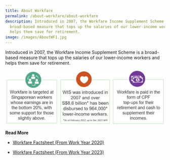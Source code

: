```yaml
---
title: About Workfare
permalink: /about-workfare/about-workfare
description: Introduced in 2007, the Workfare Income Supplement Scheme is a
  broad-based measure that tops up the salaries of our lower-income workers and
  helps them save for retirement.
image: /images/AboutWF1.jpg
---
```

Introduced in 2007, the Workfare Income Supplement Scheme is a broad-based measure that tops up the salaries of our lower-income workers and helps them save for retirement.

![WF](/images/About%20Workfare/AboutWF2.png)

**Read More**

* [Workfare Factsheet (From Work Year 2020)](/files/Workfare%20Factsheet%20From%20WY2020.pdf)

* [Workfare Factsheet (From Work Year 2023)](/files/Workfare%20Factsheet%20From%20WY2023.pdf)